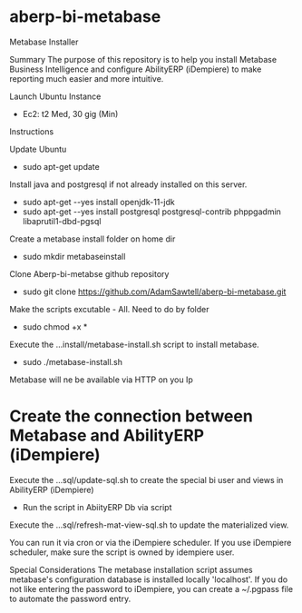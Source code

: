 # aberp-bi-metabase

Metabase Installer

Summary
The purpose of this repository is to help you install Metabase Business Intelligence and configure AbilityERP (iDempiere) to make reporting much easier and more intuitive.

Launch Ubuntu Instance
  - Ec2: t2 Med, 30 gig (Min)

Instructions

Update Ubuntu 
  - sudo apt-get update

Install java and postgresql if not already installed on this server.
  - sudo apt-get --yes install openjdk-11-jdk
  - sudo apt-get --yes install postgresql postgresql-contrib phppgadmin libaprutil1-dbd-pgsql

Create a metabase install folder on home dir
  - sudo mkdir metabaseinstall

Clone Aberp-bi-metabse github repository
  - sudo git clone https://github.com/AdamSawtell/aberp-bi-metabase.git

Make the scripts excutable - All. Need to do by folder
  - sudo chmod +x *

Execute the ...install/metabase-install.sh script to install metabase.
  - sudo ./metabase-install.sh

Metabase will ne be available via HTTP on you Ip

# Create the connection between Metabase and AbilityERP (iDempiere)

Execute the ...sql/update-sql.sh to create the special bi user and views in AbilityERP (iDempiere)
  - Run the script in AbiityERP Db via script

Execute the ...sql/refresh-mat-view-sql.sh to update the materialized view.

You can run it via cron or via the iDempiere scheduler.
If you use iDempiere scheduler, make sure the script is owned by idempiere user.

Special Considerations
The metabase installation script assumes metabase's configuration database is installed locally 'localhost'.
If you do not like entering the password to iDempiere, you can create a ~/.pgpass file to automate the password entry.
